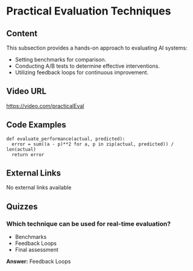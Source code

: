 # Practical Evaluation Techniques

## Content

This subsection provides a hands-on approach to evaluating AI systems:
- Setting benchmarks for comparison.
- Conducting A/B tests to determine effective interventions.
- Utilizing feedback loops for continuous improvement.

## Video URL

https://video.com/practicalEval

## Code Examples

```
def evaluate_performance(actual, predicted):
  error = sum((a - p)**2 for a, p in zip(actual, predicted)) / len(actual)
  return error
```

## External Links

No external links available

## Quizzes

### Which technique can be used for real-time evaluation?

- Benchmarks
- Feedback Loops
- Final assessment

**Answer:** Feedback Loops